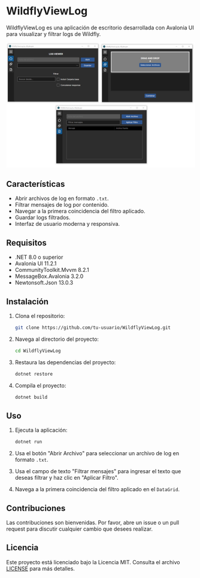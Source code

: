 # WildflyViewLog

WildflyViewLog es una aplicación de escritorio desarrollada con Avalonia UI para visualizar y filtrar logs de Wildfly.

![alt text](https://raw.githubusercontent.com/allydevper/WildflyViewLog/refs/heads/main/show.png)

## Características

- Abrir archivos de log en formato `.txt`.
- Filtrar mensajes de log por contenido.
- Navegar a la primera coincidencia del filtro aplicado.
- Guardar logs filtrados.
- Interfaz de usuario moderna y responsiva.

## Requisitos

- .NET 8.0 o superior
- Avalonia UI 11.2.1
- CommunityToolkit.Mvvm 8.2.1
- MessageBox.Avalonia 3.2.0
- Newtonsoft.Json 13.0.3

## Instalación

1. Clona el repositorio:
    ```sh
    git clone https://github.com/tu-usuario/WildflyViewLog.git
    ```

2. Navega al directorio del proyecto:
    ```sh
    cd WildflyViewLog
    ```

3. Restaura las dependencias del proyecto:
    ```sh
    dotnet restore
    ```

4. Compila el proyecto:
    ```sh
    dotnet build
    ```

## Uso

1. Ejecuta la aplicación:
    ```sh
    dotnet run
    ```

2. Usa el botón "Abrir Archivo" para seleccionar un archivo de log en formato `.txt`.

3. Usa el campo de texto "Filtrar mensajes" para ingresar el texto que deseas filtrar y haz clic en "Aplicar Filtro".

4. Navega a la primera coincidencia del filtro aplicado en el `DataGrid`.

## Contribuciones

Las contribuciones son bienvenidas. Por favor, abre un issue o un pull request para discutir cualquier cambio que desees realizar.

## Licencia

Este proyecto está licenciado bajo la Licencia MIT. Consulta el archivo [LICENSE](LICENSE) para más detalles.
